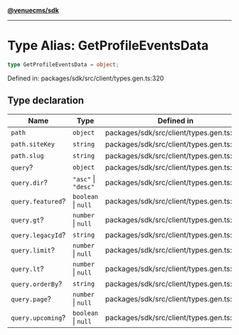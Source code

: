 [**@venuecms/sdk**](../Index.md)

***

# Type Alias: GetProfileEventsData

```ts
type GetProfileEventsData = object;
```

Defined in: packages/sdk/src/client/types.gen.ts:320

## Type declaration

| Name | Type | Defined in |
| ------ | ------ | ------ |
| <a id="path"></a> `path` | `object` | packages/sdk/src/client/types.gen.ts:321 |
| `path.siteKey` | `string` | packages/sdk/src/client/types.gen.ts:322 |
| `path.slug` | `string` | packages/sdk/src/client/types.gen.ts:323 |
| <a id="query"></a> `query`? | `object` | packages/sdk/src/client/types.gen.ts:325 |
| `query.dir`? | `"asc"` \| `"desc"` | packages/sdk/src/client/types.gen.ts:326 |
| `query.featured`? | `boolean` \| `null` | packages/sdk/src/client/types.gen.ts:327 |
| `query.gt`? | `number` \| `null` | packages/sdk/src/client/types.gen.ts:328 |
| `query.legacyId`? | `string` | packages/sdk/src/client/types.gen.ts:329 |
| `query.limit`? | `number` \| `null` | packages/sdk/src/client/types.gen.ts:330 |
| `query.lt`? | `number` \| `null` | packages/sdk/src/client/types.gen.ts:331 |
| `query.orderBy`? | `string` | packages/sdk/src/client/types.gen.ts:332 |
| `query.page`? | `number` \| `null` | packages/sdk/src/client/types.gen.ts:333 |
| `query.upcoming`? | `boolean` \| `null` | packages/sdk/src/client/types.gen.ts:334 |
